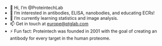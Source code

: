 - 👋 Hi, I’m @ProteintechLab
- 👀 I’m interested in antibodies, ELISA, nanobodies, and educating ECRs!
- 🌱 I’m currently learning statistics and image analysis.
- 📫 Get in touch at europe@ptglab.com
- ⚡ Fun fact: Proteintech was founded in 2001 with the goal of creating an antibody for every target in the human proteome.

<!---
ProteintechLab/ProteintechLab is a ✨ special ✨ repository because its `README.md` (this file) appears on your GitHub profile.
You can click the Preview link to take a look at your changes.
--->
